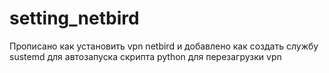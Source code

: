 # setting_netbird
Прописано как установить vpn netbird и добавлено как создать службу sustemd для автозапуска скрипта python для перезагрузки vpn
